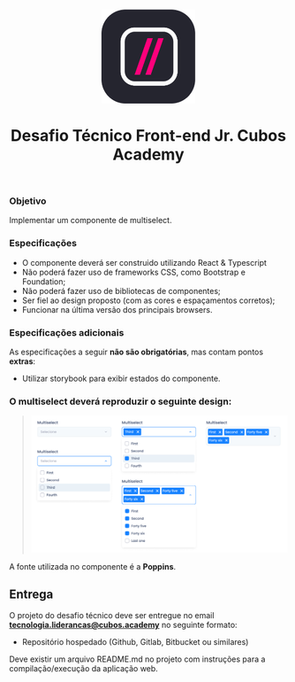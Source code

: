 <h1 align="center">
    <img alt="Cubos Academy" width="170" src="cubos_academy.png" />
    </br>
    </br>
    Desafio Técnico Front-end Jr. Cubos Academy
    </br>
    </br>
</h1>

### Objetivo

Implementar um componente de multiselect.

### Especificações

- O componente deverá ser construido utilizando React & Typescript
- Não poderá fazer uso de frameworks CSS, como Bootstrap e Foundation;
- Não poderá fazer uso de bibliotecas de componentes;
- Ser fiel ao design proposto (com as cores e espaçamentos corretos);
- Funcionar na última versão dos principais browsers.

### Especificações adicionais

As especificações a seguir **não são obrigatórias**, mas contam pontos **extras**:
- Utilizar storybook para exibir estados do componente.

### O multiselect deverá reproduzir o seguinte design:

> ![](multiselect.png)

A fonte utilizada no componente é a **Poppins**.

## Entrega

O projeto do desafio técnico deve ser entregue no email **tecnologia.liderancas@cubos.academy** no seguinte formato:
- Repositório hospedado (Github, Gitlab, Bitbucket ou similares)

Deve existir um arquivo README.md no projeto com instruções para a compilação/execução da aplicação web.
